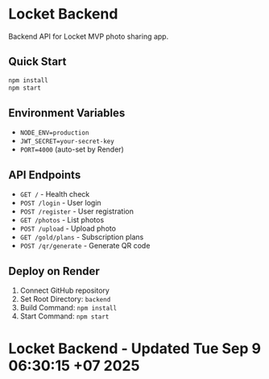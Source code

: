 # Locket Backend

Backend API for Locket MVP photo sharing app.

## Quick Start

```bash
npm install
npm start
```

## Environment Variables

- `NODE_ENV=production`
- `JWT_SECRET=your-secret-key`
- `PORT=4000` (auto-set by Render)

## API Endpoints

- `GET /` - Health check
- `POST /login` - User login
- `POST /register` - User registration
- `GET /photos` - List photos
- `POST /upload` - Upload photo
- `GET /gold/plans` - Subscription plans
- `POST /qr/generate` - Generate QR code

## Deploy on Render

1. Connect GitHub repository
2. Set Root Directory: `backend`
3. Build Command: `npm install`
4. Start Command: `npm start`
# Locket Backend - Updated Tue Sep  9 06:30:15 +07 2025
